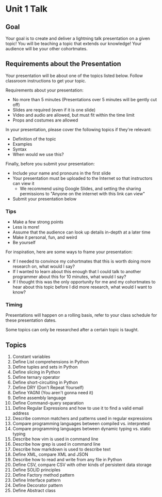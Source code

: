 # Unit 1 Talk

## Goal

Your goal is to create and deliver a lightning talk presentation on a given topic! You will be teaching a topic that extends our knowledge! Your audience will be your other cohortmates.

## Requirements about the Presentation

Your presentation will be about one of the topics listed below. Follow classroom instructions to get your topic.

Requirements about your presentation:

- No more than 5 minutes (Presentations over 5 minutes will be gently cut off)
- Slides are required (even if it is one slide)
- Video and audio are allowed, but must fit within the time limit
- Props and costumes are allowed

In your presentation, please cover the following topics if they're relevant:

- Definition of the topic
- Examples
- Syntax
- When would we use this?

Finally, before you submit your presentation:

- Include your name and pronouns in the first slide
- Your presentation must be uploaded to the Internet so that instructors can view it
  - We recommend using Google Slides, and setting the sharing permissions to "Anyone on the internet with this link can view"
- Submit your presentation below

### Tips

- Make a few strong points
- Less is more!
- Assume that the audience can look up details in-depth at a later time
- Make it personal, fun, and weird
- Be yourself

For inspiration, here are some ways to frame your presentation:

- If I needed to convince my cohortmates that this is worth doing more research on, what would I say?
- If I wanted to learn about this enough that I could talk to another programmer about this for 10 minutes, what would I say?
- If I thought this was the only opportunity for me and my cohortmates to hear about this topic before I did more research, what would I want to know?

### Timing

Presentations will happen on a rolling basis, refer to your class schedule for these presentation dates.

Some topics can only be researched after a certain topic is taught.

## Topics

1. Constant variables
1. Define List comprehensions in Python
1. Define tuples and sets in Python
1. Define slicing in Python
1. Define ternary operator
1. Define short-circuiting in Python
1. Define DRY (Don't Repeat Yourself)
1. Define YAGNI (You aren't gonna need it)
1. Define assembly language
1. Define Command-query separation
1. Define Regular Expressions and how to use it to find a valid email address
1. Describe common matchers and patterns used in regular expressions
1. Compare programming languages between compiled vs. interpreted
1. Compare programming languages between dynamic typing vs. static typing
1. Describe how vim is used in command line
1. Describe how grep is used in command line
1. Describe how markdown is used to describe text
1. Define XML, compare XML and JSON
1. Describe how to read and write from any file in Python
1. Define CSV, compare CSV with other kinds of persistent data storage
1. Define SOLID principles
1. Define Factory method pattern
1. Define Interface pattern
1. Define Decorator pattern
1. Define Abstract class
